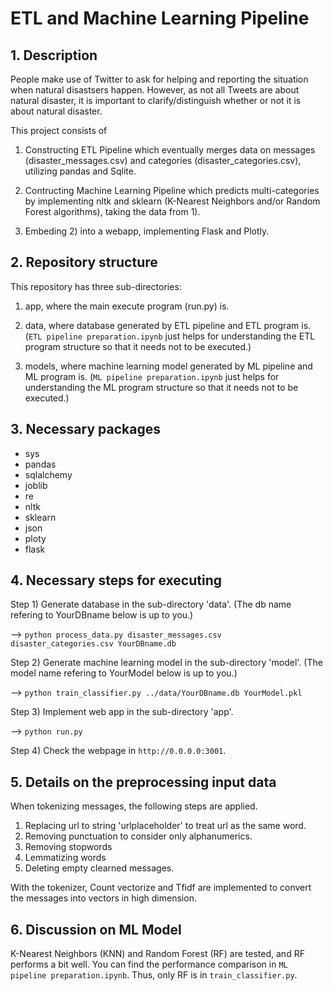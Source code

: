 # ETL and Machine Learning Pipeline

## 1. Description

People make use of Twitter to ask for helping and reporting the situation when natural disastsers happen.
However, as not all Tweets are about natural disaster, it is important to clarify/distinguish whether or not it is about natural disaster.

This project consists of

   1) Constructing ETL Pipeline which eventually merges data on messages (disaster_messages.csv) and categories (disaster_categories.csv), utilizing pandas and Sqlite.

  2) Contructing Machine Learning Pipeline which predicts multi-categories by implementing nltk and sklearn (K-Nearest Neighbors and/or Random Forest algorithms), taking the data from 1).

  3) Embeding 2) into a webapp, implementing Flask and Plotly.

## 2. Repository structure
This repository has three sub-directories:

1) app, where the main execute program (run.py) is.

2) data, where database generated by ETL pipeline and ETL program is.
(`ETL pipeline preparation.ipynb` just helps for understanding the ETL program structure so that it needs not to be executed.)

3) models, where machine learning model generated by ML pipeline and ML program is.
(`ML pipeline preparation.ipynb` just helps for understanding the ML program structure so that it needs not to be executed.)

## 3. Necessary packages

* sys
* pandas
* sqlalchemy
* joblib
* re
* nltk
* sklearn
* json
* ploty
* flask

## 4. Necessary steps for executing

Step 1) Generate database in the sub-directory 'data'. (The db name refering to YourDBname below is up to you.)

--> `python process_data.py disaster_messages.csv disaster_categories.csv YourDBname.db`

Step 2) Generate machine learning model in the sub-directory 'model'. (The model name refering to YourModel below is up to you.)

--> `python train_classifier.py ../data/YourDBname.db YourModel.pkl`

Step 3) Implement web app in the sub-directory 'app'.

--> `python run.py`

Step 4) Check the webpage in `http://0.0.0.0:3001`.

## 5. Details on the preprocessing input data

When tokenizing messages, the following steps are applied.

  1. Replacing url to string 'urlplaceholder' to treat url as the same word.
  2. Removing punctuation to consider only alphanumerics.
  3. Removing stopwords
  4. Lemmatizing words
  5. Deleting empty clearned messages.
  
With the tokenizer, Count vectorize and Tfidf are implemented to convert the messages into vectors in high dimension.

## 6. Discussion on ML Model

K-Nearest Neighbors (KNN) and Random Forest (RF) are tested, and RF performs a bit well.
You can find the performance comparison in `ML pipeline preparation.ipynb`.
Thus, only RF is in `train_classifier.py`. 




